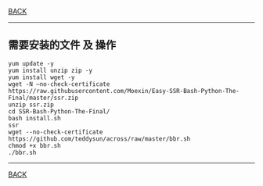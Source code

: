 [BACK](README.md)


---
## 需要安装的文件 及 操作
```shell script
yum update -y
yum install unzip zip -y
yum install wget -y
wget -N –no-check-certificate https://raw.githubusercontent.com/Moexin/Easy-SSR-Bash-Python-The-Final/master/ssr.zip
unzip ssr.zip
cd SSR-Bash-Python-The-Final/
bash install.sh
ssr
wget --no-check-certificate  https://github.com/teddysun/across/raw/master/bbr.sh
chmod +x bbr.sh
./bbr.sh
```

---
[BACK](README.md)
